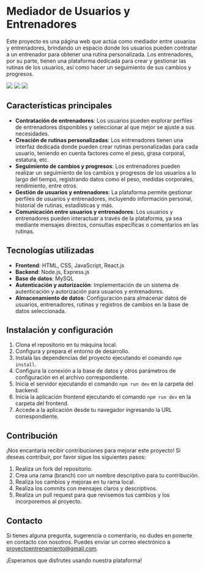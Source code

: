 # Mediador de Usuarios y Entrenadores

Este proyecto es una página web que actúa como mediador entre usuarios y entrenadores, brindando un espacio donde los usuarios pueden contratar a un entrenador para obtener una rutina personalizada. Los entrenadores, por su parte, tienen una plataforma dedicada para crear y gestionar las rutinas de los usuarios, así como hacer un seguimiento de sus cambios y progresos.

<div>
  <img src="https://github.com/JuanPE44/tryning-frontend/assets/89142353/0bf3bb5d-bd29-4884-a288-2356d069d9b0" />
  <img src="https://github.com/JuanPE44/tryning-frontend/assets/89142353/c5fe961c-e6c3-4d98-af9f-f557e7a94914" />
  <img src="https://github.com/JuanPE44/tryning-frontend/assets/89142353/22fd6bc3-3df3-40a9-a7a3-e1907d5dff73" />
</div>

## Características principales

- **Contratación de entrenadores**: Los usuarios pueden explorar perfiles de entrenadores disponibles y seleccionar al que mejor se ajuste a sus necesidades.
- **Creación de rutinas personalizadas**: Los entrenadores tienen una interfaz dedicada donde pueden crear rutinas personalizadas para cada usuario, teniendo en cuenta factores como el peso, grasa corporal, estatura, etc.
- **Seguimiento de cambios y progresos**: Los entrenadores pueden realizar un seguimiento de los cambios y progresos de los usuarios a lo largo del tiempo, registrando datos como el peso, medidas corporales, rendimiento, entre otros.
- **Gestión de usuarios y entrenadores**: La plataforma permite gestionar perfiles de usuarios y entrenadores, incluyendo información personal, historial de rutinas, estadísticas y más.
- **Comunicación entre usuarios y entrenadores**: Los usuarios y entrenadores pueden interactuar a través de la plataforma, ya sea mediante mensajes directos, consultas específicas o comentarios en las rutinas.

## Tecnologías utilizadas

- **Frontend**: HTML, CSS, JavaScript, React.js
- **Backend**: Node.js, Express.js
- **Base de datos**: MySQL
- **Autenticación y autorización**: Implementación de un sistema de autenticación y autorización para usuarios y entrenadores.
- **Almacenamiento de datos**: Configuración para almacenar datos de usuarios, entrenadores, rutinas y registros de cambios en la base de datos seleccionada.

## Instalación y configuración

1. Clona el repositorio en tu máquina local.
2. Configura y prepara el entorno de desarrollo.
3. Instala las dependencias del proyecto ejecutando el comando `npm install`.
4. Configura la conexión a la base de datos y otros parámetros de configuración en el archivo correspondiente.
5. Inicia el servidor ejecutando el comando `npm run dev` en la carpeta del backend.
6. Inicia la aplicación frontend ejecutando el comando `npm run dev` en la carpeta del frontend.
7. Accede a la aplicación desde tu navegador ingresando la URL correspondiente.

## Contribución

¡Nos encantaría recibir contribuciones para mejorar este proyecto! Si deseas contribuir, por favor sigue los siguientes pasos:

1. Realiza un fork del repositorio.
2. Crea una rama (branch) con un nombre descriptivo para tu contribución.
3. Realiza los cambios y mejoras en tu rama local.
4. Realiza los commits con mensajes claros y descriptivos.
5. Realiza un pull request para que revisemos tus cambios y los incorporemos al proyecto.

## Contacto

Si tienes alguna pregunta, sugerencia o comentario, no dudes en ponerte en contacto con nosotros. Puedes enviar un correo electrónico a proyectoentrenamiento@gmail.com.

¡Esperamos que disfrutes usando nuestra plataforma!
